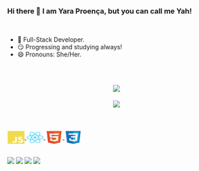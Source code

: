 ### Hi there 👋 I am Yara Proença, but you can call me Yah!

<br>

- 🌱 Full-Stack Developer. 
- 😏 Progressing and studying always!
- 😄 Pronouns: She/Her.

<br><br>

<div align="center">
  <a href="https://github.com/YaraProenca">
  <img height="180em" src="https://github-readme-stats.vercel.app/api?username=YaraProenca&show_icons=true&theme=synthwave&include_all_commits=true&count_private=true"/> 
</div> <br>
<div align="center">
  <a href="https://github.com/YaraProenca">
  <img height="180em" src="https://github-readme-stats.vercel.app/api/top-langs/?username=YaraProenca&layout=compact&langs_count=7&theme=synthwave"/>
</div>
  <br> <br>
<div style="display: inline_block"><br>
  <img align="center" alt="Yah-Js" height="30" width="40" src="https://raw.githubusercontent.com/devicons/devicon/master/icons/javascript/javascript-plain.svg">
  <img align="center" alt="Yah-React" height="30" width="40" src="https://raw.githubusercontent.com/devicons/devicon/master/icons/react/react-original.svg">
  <img align="center" alt="Yah-HTML" height="30" width="40" src="https://raw.githubusercontent.com/devicons/devicon/master/icons/html5/html5-original.svg">
  <img align="center" alt="Yah-CSS" height="30" width="40" src="https://raw.githubusercontent.com/devicons/devicon/master/icons/css3/css3-original.svg">
 
  
  
  ##
  
  <div> 
  <a href="https://instagram.com/yara_proenca" target="_blank"><img src="https://img.shields.io/badge/-Instagram-%23E4405F?style=for-the-badge&logo=instagram&logoColor=white" target="_blank"></a>
 	<a href="https://www.twitch.tv/iamyah00" target="_blank"><img src="https://img.shields.io/badge/Twitch-9146FF?style=for-the-badge&logo=twitch&logoColor=white" target="_blank"></a>
  <a href = "mailto:yara.proenca.28@gmail.com"><img src="https://img.shields.io/badge/-Gmail-%23333?style=for-the-badge&logo=gmail&logoColor=white" target="_blank"></a>
  <a href="https://www.linkedin.com/in/yara-proen%C3%A7a-0b84a7211/" target="_blank"><img src="https://img.shields.io/badge/-LinkedIn-%230077B5?style=for-the-badge&logo=linkedin&logoColor=white" target="_blank"></a> 
  
</div>
  
  
  
  
  
  
<!--

FAZER A COBRINHA DEPOIS
**YaraProenca/YaraProenca** is a ✨ _special_ ✨ repository because its `README.md` (this file) appears on your GitHub profile.

Here are some ideas to get you started:

- 🔭 I’m currently working on ...
-  ...
- 👯 I’m looking to collaborate on ...

- 🤔 I’m looking for help with ...
- 💬 Ask me about ...
- 📫 How to reach me: ...
- 😄 Pronouns: ...
- ⚡ Fun fact: ...
-->



